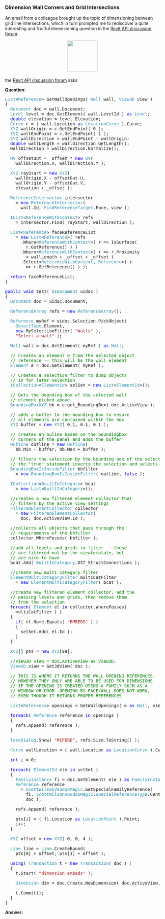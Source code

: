 <head>
<meta http-equiv="Content-Type" content="text/html; charset=utf-8">
<link rel="stylesheet" type="text/css" href="bc.css">
<script src="https://cdn.rawgit.com/google/code-prettify/master/loader/run_prettify.js" type="text/javascript"></script>
</head>

<!---

- 12243183 [Dimension between walls corners using Revit's API]
  http://forums.autodesk.com/t5/revit-api-forum/dimension-between-walls-corners-using-revit-s-api/m-p/6537043

- email Toshiaki Isezaki Re: Dimension on evit

 in the #RevitAPI @AutodeskForge @AutodeskRevit #bim #DynamoBim #ForgeDevCon 

&ndash; 
...

-->

### Dimension Wall Corners and Grid Intersections

An email from a colleague brought up the topic of dimensioning between grid line intersections, which in turn prompted me to rediscover a quite interesting and fruitful dimensioning question in 
the [Revit API discussion forum](http://forums.autodesk.com/t5/revit-api-forum/bd-p/160):



<center>
<img src="img/.png" alt="" width="100">
</center>

#### <a name="2"></a> 

the [Revit API discussion forum](http://forums.autodesk.com/t5/revit-api-forum/bd-p/160) asks 

**Question:** 

<pre class="code">
<span style="color:#2b91af;">List</span>&lt;<span style="color:#2b91af;">Reference</span>&gt;&nbsp;GetWallOpenings(&nbsp;<span style="color:#2b91af;">Wall</span>&nbsp;wall,&nbsp;<span style="color:#2b91af;">View3D</span>&nbsp;view&nbsp;)
{
&nbsp;&nbsp;<span style="color:#2b91af;">Document</span>&nbsp;doc&nbsp;=&nbsp;wall.Document;
&nbsp;&nbsp;<span style="color:#2b91af;">Level</span>&nbsp;level&nbsp;=&nbsp;doc.GetElement(&nbsp;wall.LevelId&nbsp;)&nbsp;<span style="color:blue;">as</span>&nbsp;<span style="color:#2b91af;">Level</span>;
&nbsp;&nbsp;<span style="color:blue;">double</span>&nbsp;elevation&nbsp;=&nbsp;level.Elevation;
&nbsp;&nbsp;<span style="color:#2b91af;">Curve</span>&nbsp;c&nbsp;=&nbsp;(&nbsp;wall.Location&nbsp;<span style="color:blue;">as</span>&nbsp;<span style="color:#2b91af;">LocationCurve</span>&nbsp;).Curve;
&nbsp;&nbsp;<span style="color:#2b91af;">XYZ</span>&nbsp;wallOrigin&nbsp;=&nbsp;c.GetEndPoint(&nbsp;0&nbsp;);
&nbsp;&nbsp;<span style="color:#2b91af;">XYZ</span>&nbsp;wallEndPoint&nbsp;=&nbsp;c.GetEndPoint(&nbsp;1&nbsp;);
&nbsp;&nbsp;<span style="color:#2b91af;">XYZ</span>&nbsp;wallDirection&nbsp;=&nbsp;wallEndPoint&nbsp;-&nbsp;wallOrigin;
&nbsp;&nbsp;<span style="color:blue;">double</span>&nbsp;wallLength&nbsp;=&nbsp;wallDirection.GetLength();
&nbsp;&nbsp;wallDirection&nbsp;=&nbsp;wallDirection.Normalize();
 
&nbsp;&nbsp;<span style="color:#2b91af;">UV</span>&nbsp;offsetOut&nbsp;=&nbsp;_offset&nbsp;*&nbsp;<span style="color:blue;">new</span>&nbsp;<span style="color:#2b91af;">UV</span>(&nbsp;
&nbsp;&nbsp;&nbsp;&nbsp;wallDirection.X,&nbsp;wallDirection.Y&nbsp;);
 
&nbsp;&nbsp;<span style="color:#2b91af;">XYZ</span>&nbsp;rayStart&nbsp;=&nbsp;<span style="color:blue;">new</span>&nbsp;<span style="color:#2b91af;">XYZ</span>(&nbsp;
&nbsp;&nbsp;&nbsp;&nbsp;wallOrigin.X&nbsp;-&nbsp;offsetOut.U,&nbsp;
&nbsp;&nbsp;&nbsp;&nbsp;wallOrigin.Y&nbsp;-&nbsp;offsetOut.V,&nbsp;
&nbsp;&nbsp;&nbsp;&nbsp;elevation&nbsp;+&nbsp;_offset&nbsp;);
 
&nbsp;&nbsp;<span style="color:#2b91af;">ReferenceIntersector</span>&nbsp;intersector&nbsp;
&nbsp;&nbsp;&nbsp;&nbsp;=&nbsp;<span style="color:blue;">new</span>&nbsp;<span style="color:#2b91af;">ReferenceIntersector</span>(&nbsp;
&nbsp;&nbsp;&nbsp;&nbsp;&nbsp;&nbsp;wall.Id,&nbsp;<span style="color:#2b91af;">FindReferenceTarget</span>.Face,&nbsp;view&nbsp;);
 
&nbsp;&nbsp;<span style="color:#2b91af;">IList</span>&lt;<span style="color:#2b91af;">ReferenceWithContext</span>&gt;&nbsp;refs&nbsp;
&nbsp;&nbsp;&nbsp;&nbsp;=&nbsp;intersector.Find(&nbsp;rayStart,&nbsp;wallDirection&nbsp;);
 
&nbsp;&nbsp;<span style="color:#2b91af;">List</span>&lt;<span style="color:#2b91af;">Reference</span>&gt;&nbsp;faceReferenceList&nbsp;
&nbsp;&nbsp;&nbsp;&nbsp;=&nbsp;<span style="color:blue;">new</span>&nbsp;<span style="color:#2b91af;">List</span>&lt;<span style="color:#2b91af;">Reference</span>&gt;(&nbsp;refs
&nbsp;&nbsp;&nbsp;&nbsp;&nbsp;&nbsp;.Where&lt;<span style="color:#2b91af;">ReferenceWithContext</span>&gt;(&nbsp;r&nbsp;=&gt;&nbsp;IsSurface(
&nbsp;&nbsp;&nbsp;&nbsp;&nbsp;&nbsp;&nbsp;&nbsp;r.GetReference()&nbsp;)&nbsp;)
&nbsp;&nbsp;&nbsp;&nbsp;&nbsp;&nbsp;.Where&lt;<span style="color:#2b91af;">ReferenceWithContext</span>&gt;(&nbsp;r&nbsp;=&gt;&nbsp;r.Proximity
&nbsp;&nbsp;&nbsp;&nbsp;&nbsp;&nbsp;&nbsp;&nbsp;&lt;&nbsp;wallLength&nbsp;+&nbsp;_offset&nbsp;+&nbsp;_offset&nbsp;)
&nbsp;&nbsp;&nbsp;&nbsp;&nbsp;&nbsp;.Select&lt;<span style="color:#2b91af;">ReferenceWithContext</span>,&nbsp;<span style="color:#2b91af;">Reference</span>&gt;(&nbsp;r
&nbsp;&nbsp;&nbsp;&nbsp;&nbsp;&nbsp;&nbsp;&nbsp;=&gt;&nbsp;r.GetReference()&nbsp;)&nbsp;);
 
&nbsp;&nbsp;<span style="color:blue;">return</span>&nbsp;faceReferenceList;
}
 
<span style="color:blue;">public</span>&nbsp;<span style="color:blue;">void</span>&nbsp;test(&nbsp;<span style="color:#2b91af;">UIDocument</span>&nbsp;uidoc&nbsp;)
{
&nbsp;&nbsp;<span style="color:#2b91af;">Document</span>&nbsp;doc&nbsp;=&nbsp;uidoc.Document;
 
&nbsp;&nbsp;<span style="color:#2b91af;">ReferenceArray</span>&nbsp;refs&nbsp;=&nbsp;<span style="color:blue;">new</span>&nbsp;<span style="color:#2b91af;">ReferenceArray</span>();
 
&nbsp;&nbsp;<span style="color:#2b91af;">Reference</span>&nbsp;myRef&nbsp;=&nbsp;uidoc.Selection.PickObject(&nbsp;
&nbsp;&nbsp;&nbsp;&nbsp;<span style="color:#2b91af;">ObjectType</span>.Element,&nbsp;
&nbsp;&nbsp;&nbsp;&nbsp;<span style="color:blue;">new</span>&nbsp;MySelectionFilter(&nbsp;<span style="color:#a31515;">&quot;Walls&quot;</span>&nbsp;),&nbsp;
&nbsp;&nbsp;&nbsp;&nbsp;<span style="color:#a31515;">&quot;Select&nbsp;a&nbsp;wall&quot;</span>&nbsp;);
 
&nbsp;&nbsp;<span style="color:#2b91af;">Wall</span>&nbsp;wall&nbsp;=&nbsp;doc.GetElement(&nbsp;myRef&nbsp;)&nbsp;<span style="color:blue;">as</span>&nbsp;<span style="color:#2b91af;">Wall</span>;
 
&nbsp;&nbsp;<span style="color:green;">//&nbsp;Creates&nbsp;an&nbsp;element&nbsp;e&nbsp;from&nbsp;the&nbsp;selected&nbsp;object&nbsp;</span>
&nbsp;&nbsp;<span style="color:green;">//&nbsp;reference&nbsp;--&nbsp;this&nbsp;will&nbsp;be&nbsp;the&nbsp;wall&nbsp;element</span>
&nbsp;&nbsp;<span style="color:#2b91af;">Element</span>&nbsp;e&nbsp;=&nbsp;doc.GetElement(&nbsp;myRef&nbsp;);
 
&nbsp;&nbsp;<span style="color:green;">//&nbsp;Creates&nbsp;a&nbsp;selection&nbsp;filter&nbsp;to&nbsp;dump&nbsp;objects&nbsp;</span>
&nbsp;&nbsp;<span style="color:green;">//&nbsp;in&nbsp;for&nbsp;later&nbsp;selection</span>
&nbsp;&nbsp;<span style="color:#2b91af;">ICollection</span>&lt;<span style="color:#2b91af;">ElementId</span>&gt;&nbsp;selSet&nbsp;=&nbsp;<span style="color:blue;">new</span>&nbsp;<span style="color:#2b91af;">List</span>&lt;<span style="color:#2b91af;">ElementId</span>&gt;();
 
&nbsp;&nbsp;<span style="color:green;">//&nbsp;Gets&nbsp;the&nbsp;bounding&nbsp;box&nbsp;of&nbsp;the&nbsp;selected&nbsp;wall&nbsp;</span>
&nbsp;&nbsp;<span style="color:green;">//&nbsp;element&nbsp;picked&nbsp;above</span>
&nbsp;&nbsp;<span style="color:#2b91af;">BoundingBoxXYZ</span>&nbsp;bb&nbsp;=&nbsp;e.get_BoundingBox(&nbsp;doc.ActiveView&nbsp;);
 
&nbsp;&nbsp;<span style="color:green;">//&nbsp;adds&nbsp;a&nbsp;buffer&nbsp;to&nbsp;the&nbsp;bounding&nbsp;box&nbsp;to&nbsp;ensure&nbsp;</span>
&nbsp;&nbsp;<span style="color:green;">//&nbsp;all&nbsp;elements&nbsp;are&nbsp;contained&nbsp;within&nbsp;the&nbsp;box</span>
&nbsp;&nbsp;<span style="color:#2b91af;">XYZ</span>&nbsp;buffer&nbsp;=&nbsp;<span style="color:blue;">new</span>&nbsp;<span style="color:#2b91af;">XYZ</span>(&nbsp;0.1,&nbsp;0.1,&nbsp;0.1&nbsp;);
 
&nbsp;&nbsp;<span style="color:green;">//&nbsp;creates&nbsp;an&nbsp;ouline&nbsp;based&nbsp;on&nbsp;the&nbsp;boundingbox&nbsp;</span>
&nbsp;&nbsp;<span style="color:green;">//&nbsp;corners&nbsp;of&nbsp;the&nbsp;panel&nbsp;and&nbsp;adds&nbsp;the&nbsp;buffer</span>
&nbsp;&nbsp;<span style="color:#2b91af;">Outline</span>&nbsp;outline&nbsp;=&nbsp;<span style="color:blue;">new</span>&nbsp;<span style="color:#2b91af;">Outline</span>(&nbsp;
&nbsp;&nbsp;&nbsp;&nbsp;bb.Min&nbsp;-&nbsp;buffer,&nbsp;bb.Max&nbsp;+&nbsp;buffer&nbsp;);
 
&nbsp;&nbsp;<span style="color:green;">//&nbsp;filters&nbsp;the&nbsp;selection&nbsp;by&nbsp;the&nbsp;bounding&nbsp;box&nbsp;of&nbsp;the&nbsp;selected&nbsp;object</span>
&nbsp;&nbsp;<span style="color:green;">//&nbsp;the&nbsp;&quot;true&quot;&nbsp;statement&nbsp;inverts&nbsp;the&nbsp;selection&nbsp;and&nbsp;selects&nbsp;all&nbsp;other&nbsp;objects</span>
&nbsp;&nbsp;<span style="color:#2b91af;">BoundingBoxIsInsideFilter</span>&nbsp;bbfilter&nbsp;
&nbsp;&nbsp;&nbsp;&nbsp;=&nbsp;<span style="color:blue;">new</span>&nbsp;<span style="color:#2b91af;">BoundingBoxIsInsideFilter</span>(&nbsp;outline,&nbsp;<span style="color:blue;">false</span>&nbsp;);
 
&nbsp;&nbsp;<span style="color:#2b91af;">ICollection</span>&lt;<span style="color:#2b91af;">BuiltInCategory</span>&gt;&nbsp;bcat&nbsp;
&nbsp;&nbsp;&nbsp;&nbsp;=&nbsp;<span style="color:blue;">new</span>&nbsp;<span style="color:#2b91af;">List</span>&lt;<span style="color:#2b91af;">BuiltInCategory</span>&gt;();
 
&nbsp;&nbsp;<span style="color:green;">//creates&nbsp;a&nbsp;new&nbsp;filtered&nbsp;element&nbsp;collector&nbsp;that&nbsp;</span>
&nbsp;&nbsp;<span style="color:green;">//&nbsp;filters&nbsp;by&nbsp;the&nbsp;active&nbsp;view&nbsp;settings</span>
&nbsp;&nbsp;<span style="color:#2b91af;">FilteredElementCollector</span>&nbsp;collector&nbsp;
&nbsp;&nbsp;&nbsp;&nbsp;=&nbsp;<span style="color:blue;">new</span>&nbsp;<span style="color:#2b91af;">FilteredElementCollector</span>(&nbsp;
&nbsp;&nbsp;&nbsp;&nbsp;&nbsp;&nbsp;doc,&nbsp;doc.ActiveView.Id&nbsp;);
 
&nbsp;&nbsp;<span style="color:green;">//collects&nbsp;all&nbsp;objects&nbsp;that&nbsp;pass&nbsp;through&nbsp;the&nbsp;</span>
&nbsp;&nbsp;<span style="color:green;">//&nbsp;requirements&nbsp;of&nbsp;the&nbsp;bbfilter</span>
&nbsp;&nbsp;collector.WherePasses(&nbsp;bbfilter&nbsp;);
 
&nbsp;&nbsp;<span style="color:green;">//add&nbsp;all&nbsp;levels&nbsp;and&nbsp;grids&nbsp;to&nbsp;filter&nbsp;--&nbsp;these&nbsp;</span>
&nbsp;&nbsp;<span style="color:green;">//&nbsp;are&nbsp;filtered&nbsp;out&nbsp;by&nbsp;the&nbsp;viewtemplate,&nbsp;but&nbsp;</span>
&nbsp;&nbsp;<span style="color:green;">//&nbsp;are&nbsp;nice&nbsp;to&nbsp;have</span>
&nbsp;&nbsp;bcat.Add(&nbsp;<span style="color:#2b91af;">BuiltInCategory</span>.OST_StructConnections&nbsp;);
 
&nbsp;&nbsp;<span style="color:green;">//create&nbsp;new&nbsp;multi&nbsp;category&nbsp;filter</span>
&nbsp;&nbsp;<span style="color:#2b91af;">ElementMulticategoryFilter</span>&nbsp;multiCatFilter&nbsp;
&nbsp;&nbsp;&nbsp;&nbsp;=&nbsp;<span style="color:blue;">new</span>&nbsp;<span style="color:#2b91af;">ElementMulticategoryFilter</span>(&nbsp;bcat&nbsp;);
 
&nbsp;&nbsp;<span style="color:green;">//create&nbsp;new&nbsp;filtered&nbsp;element&nbsp;collector,&nbsp;add&nbsp;the&nbsp;</span>
&nbsp;&nbsp;<span style="color:green;">//&nbsp;passing&nbsp;levels&nbsp;and&nbsp;grids,&nbsp;then&nbsp;remove&nbsp;them&nbsp;</span>
&nbsp;&nbsp;<span style="color:green;">//&nbsp;from&nbsp;the&nbsp;selection</span>
&nbsp;&nbsp;<span style="color:blue;">foreach</span>(&nbsp;<span style="color:#2b91af;">Element</span>&nbsp;el&nbsp;<span style="color:blue;">in</span>&nbsp;collector.WherePasses(&nbsp;
&nbsp;&nbsp;&nbsp;&nbsp;multiCatFilter&nbsp;)&nbsp;)
&nbsp;&nbsp;{
&nbsp;&nbsp;&nbsp;&nbsp;<span style="color:blue;">if</span>(&nbsp;el.Name.Equals(&nbsp;<span style="color:#a31515;">&quot;EMBEDS&quot;</span>&nbsp;)&nbsp;)
&nbsp;&nbsp;&nbsp;&nbsp;{
&nbsp;&nbsp;&nbsp;&nbsp;&nbsp;&nbsp;selSet.Add(&nbsp;el.Id&nbsp;);
&nbsp;&nbsp;&nbsp;&nbsp;}
&nbsp;&nbsp;}
 
&nbsp;&nbsp;<span style="color:#2b91af;">XYZ</span>[]&nbsp;pts&nbsp;=&nbsp;<span style="color:blue;">new</span>&nbsp;<span style="color:#2b91af;">XYZ</span>[99];
 
&nbsp;&nbsp;<span style="color:green;">//View3D&nbsp;view&nbsp;=&nbsp;doc.ActiveView&nbsp;as&nbsp;View3D;</span>
&nbsp;&nbsp;<span style="color:#2b91af;">View3D</span>&nbsp;view&nbsp;=&nbsp;Get3dView(&nbsp;doc&nbsp;);
 
&nbsp;&nbsp;<span style="color:green;">//&nbsp;THIS&nbsp;IS&nbsp;WHERE&nbsp;IT&nbsp;RETURNS&nbsp;THE&nbsp;WALL&nbsp;OPENING&nbsp;REFERENCES.&nbsp;&nbsp;</span>
&nbsp;&nbsp;<span style="color:green;">//&nbsp;HOWEVER&nbsp;THEY&nbsp;ONLY&nbsp;ARE&nbsp;ABLE&nbsp;TO&nbsp;BE&nbsp;USED&nbsp;FOR&nbsp;DIMENSIONS&nbsp;</span>
&nbsp;&nbsp;<span style="color:green;">//&nbsp;IF&nbsp;THE&nbsp;OPENING&nbsp;IS&nbsp;CREATED&nbsp;USING&nbsp;A&nbsp;FAMILY&nbsp;SUCH&nbsp;AS&nbsp;A&nbsp;</span>
&nbsp;&nbsp;<span style="color:green;">//&nbsp;WINDOW&nbsp;OR&nbsp;DOOR.&nbsp;OPENING&nbsp;BY&nbsp;FACE/WALL&nbsp;DOES&nbsp;NOT&nbsp;WORK,&nbsp;</span>
&nbsp;&nbsp;<span style="color:green;">//&nbsp;EVEN&nbsp;THOUGH&nbsp;IT&nbsp;RETURNS&nbsp;PROPER&nbsp;REFERENCES</span>
 
&nbsp;&nbsp;<span style="color:#2b91af;">List</span>&lt;<span style="color:#2b91af;">Reference</span>&gt;&nbsp;openings&nbsp;=&nbsp;GetWallOpenings(&nbsp;e&nbsp;<span style="color:blue;">as</span>&nbsp;<span style="color:#2b91af;">Wall</span>,&nbsp;view&nbsp;);
 
&nbsp;&nbsp;<span style="color:blue;">foreach</span>(&nbsp;<span style="color:#2b91af;">Reference</span>&nbsp;reference&nbsp;<span style="color:blue;">in</span>&nbsp;openings&nbsp;)
&nbsp;&nbsp;{
&nbsp;&nbsp;&nbsp;&nbsp;refs.Append(&nbsp;reference&nbsp;);
&nbsp;&nbsp;}
 
&nbsp;&nbsp;<span style="color:#2b91af;">TaskDialog</span>.Show(&nbsp;<span style="color:#a31515;">&quot;REFERE&quot;</span>,&nbsp;refs.Size.ToString()&nbsp;);
 
&nbsp;&nbsp;<span style="color:#2b91af;">Curve</span>&nbsp;wallLocation&nbsp;=&nbsp;(&nbsp;wall.Location&nbsp;<span style="color:blue;">as</span>&nbsp;<span style="color:#2b91af;">LocationCurve</span>&nbsp;).Curve;
 
&nbsp;&nbsp;<span style="color:blue;">int</span>&nbsp;i&nbsp;=&nbsp;0;
 
&nbsp;&nbsp;<span style="color:blue;">foreach</span>(&nbsp;<span style="color:#2b91af;">ElementId</span>&nbsp;ele&nbsp;<span style="color:blue;">in</span>&nbsp;selSet&nbsp;)
&nbsp;&nbsp;{
&nbsp;&nbsp;&nbsp;&nbsp;<span style="color:#2b91af;">FamilyInstance</span>&nbsp;fi&nbsp;=&nbsp;doc.GetElement(&nbsp;ele&nbsp;)&nbsp;<span style="color:blue;">as</span>&nbsp;<span style="color:#2b91af;">FamilyInstance</span>;
&nbsp;&nbsp;&nbsp;&nbsp;<span style="color:#2b91af;">Reference</span>&nbsp;reference&nbsp;
&nbsp;&nbsp;&nbsp;&nbsp;&nbsp;&nbsp;=&nbsp;<span style="color:#2b91af;">ScottWilsonVoodooMagic</span>.GetSpecialFamilyReference(&nbsp;
&nbsp;&nbsp;&nbsp;&nbsp;&nbsp;&nbsp;&nbsp;&nbsp;fi,&nbsp;<span style="color:#2b91af;">ScottWilsonVoodooMagic</span>.<span style="color:#2b91af;">SpecialReferenceType</span>.CenterLR,&nbsp;
&nbsp;&nbsp;&nbsp;&nbsp;&nbsp;&nbsp;&nbsp;&nbsp;doc&nbsp;);
 
&nbsp;&nbsp;&nbsp;&nbsp;refs.Append(&nbsp;reference&nbsp;);
 
&nbsp;&nbsp;&nbsp;&nbsp;pts[i]&nbsp;=&nbsp;(&nbsp;fi.Location&nbsp;<span style="color:blue;">as</span>&nbsp;<span style="color:#2b91af;">LocationPoint</span>&nbsp;).Point;
&nbsp;&nbsp;&nbsp;&nbsp;i++;
&nbsp;&nbsp;}
 
&nbsp;&nbsp;<span style="color:#2b91af;">XYZ</span>&nbsp;offset&nbsp;=&nbsp;<span style="color:blue;">new</span>&nbsp;<span style="color:#2b91af;">XYZ</span>(&nbsp;0,&nbsp;0,&nbsp;4&nbsp;);
 
&nbsp;&nbsp;<span style="color:#2b91af;">Line</span>&nbsp;line&nbsp;=&nbsp;<span style="color:#2b91af;">Line</span>.CreateBound(&nbsp;
&nbsp;&nbsp;&nbsp;&nbsp;pts[0]&nbsp;+&nbsp;offset,&nbsp;pts[1]&nbsp;+&nbsp;offset&nbsp;);
 
&nbsp;&nbsp;<span style="color:blue;">using</span>(&nbsp;<span style="color:#2b91af;">Transaction</span>&nbsp;t&nbsp;=&nbsp;<span style="color:blue;">new</span>&nbsp;<span style="color:#2b91af;">Transaction</span>(&nbsp;doc&nbsp;)&nbsp;)
&nbsp;&nbsp;{
&nbsp;&nbsp;&nbsp;&nbsp;t.Start(&nbsp;<span style="color:#a31515;">&quot;dimension&nbsp;embeds&quot;</span>&nbsp;);
 
&nbsp;&nbsp;&nbsp;&nbsp;<span style="color:#2b91af;">Dimension</span>&nbsp;dim&nbsp;=&nbsp;doc.Create.NewDimension(&nbsp;doc.ActiveView,&nbsp;line,&nbsp;refs&nbsp;);
 
&nbsp;&nbsp;&nbsp;&nbsp;t.Commit();
&nbsp;&nbsp;}
}
</pre>

**Answer:**

<pre class="code">
</pre>


#### <a name="3"></a> 

